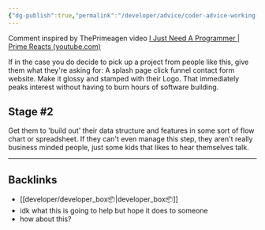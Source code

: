 ```yaml
---
{"dg-publish":true,"permalink":"/developer/advice/coder-advice-working-with-idea-men/","dgPassFrontmatter":true}
---
```


Comment inspired by ThePrimeagen video [I Just Need A Programmer | Prime Reacts (youtube.com)](https://www.youtube.com/watch?v=tIgIF5lve8U)

If in the case you do decide to pick up a project from people like this, give them what they're asking for: A splash page click funnel contact form website. Make it glossy and stamped with their Logo. That immediately peaks interest without having to burn hours of software building. 

## Stage #2
Get them to 'build out' their data structure and features in some sort of flow chart or spreadsheet. If they can't even manage this step, they aren't really business minded people, just some kids that likes to hear themselves talk.

---
## Backlinks
- [[developer/developer_box📦\|developer_box📦]]
- idk what this is going to help but hope it does to someone
- how about this?